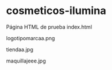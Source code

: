 # cosmeticos-ilumina
Página HTML de prueba
index.html

logotipomarcaa.png

tiendaa.jpg

maquillajeee.jpg

